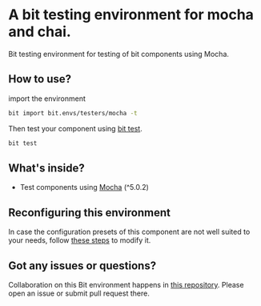 # A bit testing environment for mocha and chai.

Bit testing environment for testing of bit components using Mocha.

## How to use?

import the environment
```bash
bit import bit.envs/testers/mocha -t
```

Then test your component using [bit test](https://docs.bitsrc.io/docs/cli-test.html).
```bash
bit test
```

## What's inside?

- Test components using [Mocha](https://mochajs.org/) (^5.0.2)

## Reconfiguring this environment

In case the configuration presets of this component are not well suited to your needs, follow [these steps](https://discourse.bit.dev/t/can-i-modify-a-build-test-environments/28) to modify it.

## Got any issues or questions?

Collaboration on this Bit environment happens in [this repository](https://github.com/teambit/bit.envs). Please open an issue or submit pull request there.